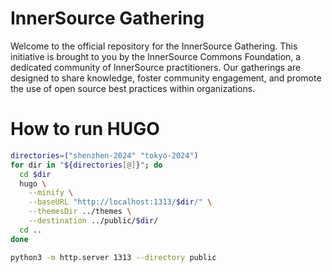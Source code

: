 # InnerSource Gathering

Welcome to the official repository for the InnerSource Gathering. This initiative is brought to you by the InnerSource Commons Foundation, a dedicated community of InnerSource practitioners. Our gatherings are designed to share knowledge, foster community engagement, and promote the use of open source best practices within organizations.


# How to run HUGO

```sh
directories=("shenzhen-2024" "tokyo-2024")
for dir in "${directories[@]}"; do
  cd $dir
  hugo \
    --minify \
    --baseURL "http://localhost:1313/$dir/" \
    --themesDir ../themes \
    --destination ../public/$dir/
  cd ..
done

python3 -m http.server 1313 --directory public 
```
